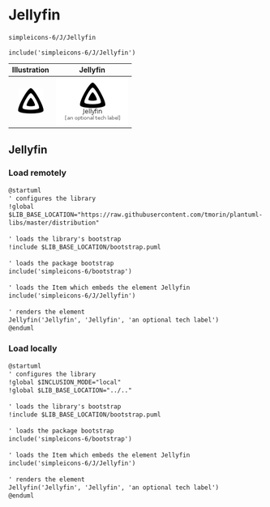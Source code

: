 # Jellyfin


```text
simpleicons-6/J/Jellyfin
```

```text
include('simpleicons-6/J/Jellyfin')
```



| Illustration | Jellyfin |
| :---: | :---: |
| ![illustration for Illustration](../../simpleicons-6/J/Jellyfin.png) | ![illustration for Jellyfin](../../simpleicons-6/J/Jellyfin.Local.png) |




## Jellyfin

### Load remotely
```plantuml
@startuml
' configures the library
!global $LIB_BASE_LOCATION="https://raw.githubusercontent.com/tmorin/plantuml-libs/master/distribution"

' loads the library's bootstrap
!include $LIB_BASE_LOCATION/bootstrap.puml

' loads the package bootstrap
include('simpleicons-6/bootstrap')

' loads the Item which embeds the element Jellyfin
include('simpleicons-6/J/Jellyfin')

' renders the element
Jellyfin('Jellyfin', 'Jellyfin', 'an optional tech label')
@enduml
```

### Load locally
```plantuml
@startuml
' configures the library
!global $INCLUSION_MODE="local"
!global $LIB_BASE_LOCATION="../.."

' loads the library's bootstrap
!include $LIB_BASE_LOCATION/bootstrap.puml

' loads the package bootstrap
include('simpleicons-6/bootstrap')

' loads the Item which embeds the element Jellyfin
include('simpleicons-6/J/Jellyfin')

' renders the element
Jellyfin('Jellyfin', 'Jellyfin', 'an optional tech label')
@enduml
```

